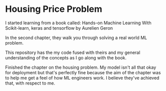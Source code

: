 # Housing Price Problem
I started learning from a book called: Hands-on Machine Learning With Scikit-learn, keras and tensorflow by Aurelien Geron

In the second chapter, they walk you through solving a real world ML problem.

This repository has the my code fused with theirs and my general understanding of the concepts as I go along with the book.

Finished the chapter on the housing problem. My model isn't all that okay for deployment but that's perfectly fine because the aim of the chapter was to help me get a feel of how ML engineers work. I believe they've achieved that, with respect to me.
